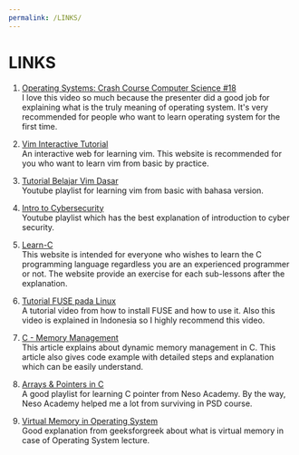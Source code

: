 ```yaml
---
permalink: /LINKS/
---
```


# LINKS

1. [Operating Systems: Crash Course Computer Science #18](https://youtu.be/26QPDBe-NB8)<br>
I love this video so much because the presenter did a good job for explaining what is the truly meaning of operating system. It's very recommended for people who want to learn operating system for the first time.

2. [Vim Interactive Tutorial](https://www.openvim.com/)<br>
An interactive web for learning vim. This website is recommended for you who want to learn vim from basic by practice. 

3. [Tutorial Belajar Vim Dasar](https://youtube.com/playlist?list=PL2O3HdJI4voE_mHibdvrDqNj_vZaKCZGC)<br>Youtube playlist for learning vim from basic with bahasa version.

4. [Intro to Cybersecurity](https://youtube.com/playlist?list=PLQVJk9oC5JKq15cieChuOU9zFdf-FlnMi)<br>
Youtube playlist which has the best explanation of introduction to cyber security.

5. [Learn-C](https://www.learn-c.org/)<br>
This website is intended for everyone who wishes to learn the C programming language regardless you are an experienced programmer or not. The website provide an exercise for each sub-lessons after the explanation.

6. [Tutorial FUSE pada Linux](https://youtu.be/Utkwg9Mwtsg)<br>
A tutorial video from how to install FUSE and how to use it. Also this video is explained in Indonesia so I highly recommend this video.

7. [C - Memory Management](https://www.tutorialspoint.com/cprogramming/c_memory_management.htm)<br>
This article explains about dynamic memory management in C. This article also gives code example with detailed steps and explanation which can be easily understand.

8. [Arrays & Pointers in C](https://youtube.com/playlist?list=PLBlnK6fEyqRjoG6aJ4FvFU1tlXbjLBiOP)<br>
A good playlist for learning C pointer from Neso Academy. By the way, Neso Academy helped me a lot from surviving in PSD course.

9. [Virtual Memory in Operating System](https://www.geeksforgeeks.org/virtual-memory-in-operating-system/)<br>
Good explanation from geeksforgreek about what is virtual memory in case of Operating System lecture.
